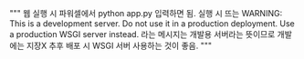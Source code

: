 """
웹 실행 시 파워셀에서 python app.py 입력하면 됨.
실행 시 뜨는
WARNING: This is a development server.
Do not use it in a production deployment.
Use a production WSGI server instead.
라는 메시지는 개발용 서버라는 뜻이므로 개발에는 지장X
추후 배포 시 WSGI 서버 사용하는 것이 좋음.
"""
